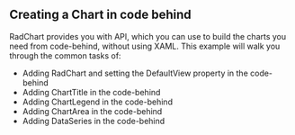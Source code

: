 ## Creating a Chart in code behind
RadChart provides you with API, which you can use to build the charts you need from code-behind, without using XAML. This example will walk you through the common tasks of:

  - Adding RadChart and setting the DefaultView property in the code-behind
  - Adding ChartTitle in the code-behind
  - Adding ChartLegend in the code-behind
  - Adding ChartArea in the code-behind
  - Adding DataSeries in the code-behind
